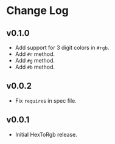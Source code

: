 # Change Log

## v0.1.0

- Add support for 3 digit colors in `#rgb`.
- Add `#r` method.
- Add `#g` method.
- Add `#b` method.

## v0.0.2

- Fix `require`s in spec file.

## v0.0.1

- Initial HexToRgb release.

